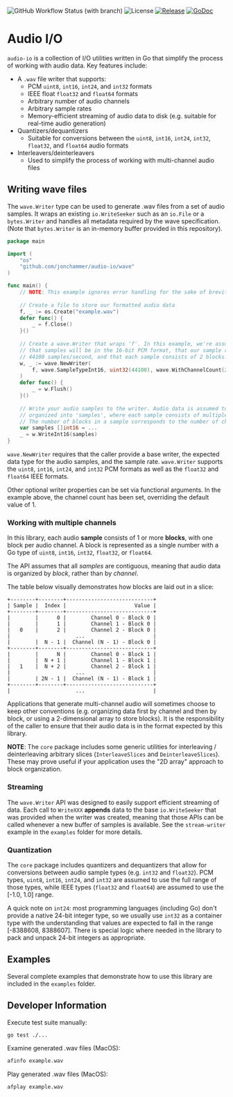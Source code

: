 ![GitHub Workflow Status (with branch)](https://img.shields.io/github/actions/workflow/status/jonchammer/audio-io/test.yml?branch=main&style=flat-square)
![License](https://img.shields.io/github/license/jonchammer/audio-io?style=flat-square)
[![Release](https://img.shields.io/github/release/jonchammer/audio-io.svg?style=flat-square)](https://github.com/jonchammer/audio-io/releases)
[![GoDoc](https://pkg.go.dev/badge/github.com/jonchammer/audio-io?status.svg)](https://pkg.go.dev/github.com/jonchammer/audio-io?tab=doc)

# Audio I/O

`audio-io` is a collection of I/O utilities written in Go that simplify the
process of working with audio data. Key features include:
  * A `.wav` file writer that supports:
    - PCM `uint8`, `int16`, `int24`, and `int32` formats
    - IEEE float `float32` and `float64` formats
    - Arbitrary number of audio channels
    - Arbitrary sample rates
    - Memory-efficient streaming of audio data to disk (e.g. suitable for 
      real-time audio generation)
  * Quantizers/dequantizers
    - Suitable for conversions between the `uint8`, `int16`, `int24`, `int32`, 
      `float32`, and `float64` audio formats
  * Interleavers/deinterleavers
    - Used to simplify the process of working with multi-channel audio files

## Writing wave files
The `wave.Writer` type can be used to generate .wav files from a set of audio 
samples. It wraps an existing `io.WriteSeeker` such as an `io.File` or a 
`bytes.Writer` and handles all metadata required by the wave specification. 
(Note that `bytes.Writer` is an in-memory buffer provided in this repository).

```go
package main

import (
	"os"
	"github.com/jonchammer/audio-io/wave"
)

func main() {
	// NOTE: This example ignores error handling for the sake of brevity.
	
	// Create a file to store our formatted audio data
	f, _ := os.Create("example.wav")
	defer func() {
		_ = f.Close()
	}()
	
	// Create a wave.Writer that wraps 'f'. In this example, we're assuming
	// that samples will be in the 16-bit PCM format, that our sample rate is
	// 44100 samples/second, and that each sample consists of 2 blocks.
	w, _ := wave.NewWriter(
		f, wave.SampleTypeInt16, uint32(44100), wave.WithChannelCount(2),
	)
	defer func() {
		_ = w.Flush()
	}()
	
	// Write your audio samples to the writer. Audio data is assumed to be
	// organized into 'samples', where each sample consists of multiple blocks. 
	// The number of blocks in a sample corresponds to the number of channels.
	var samples []int16 = ...
	_ = w.WriteInt16(samples)
}
```

`wave.NewWriter` requires that the caller provide a base writer, the expected
data type for the audio samples, and the sample rate. `wave.Writer` supports 
the `uint8`, `int16`, `int24`, and `int32` PCM formats as well as the `float32` 
and `float64` IEEE formats. 

Other optional writer properties can be set via functional arguments. In the 
example above, the channel count has been set, overriding the default value 
of 1.

### Working with multiple channels
In this library, each audio **sample** consists of 1 or more **blocks**, with 
one block per audio channel. A block is represented as a single number with a
Go type of `uint8`, `int16`, `int32`, `float32`, or `float64`. 

The API assumes that all *samples* are contiguous, meaning that audio 
data is organized by *block*, rather than by *channel*.

The table below visually demonstrates how blocks are laid out in a slice:

```text
+--------+--------+----------------------------+
| Sample |  Index |                      Value |
+--------+--------+----------------------------+
|        |      0 |        Channel 0 - Block 0 | 
|        |      1 |        Channel 1 - Block 0 | 
|   0    |      2 |        Channel 2 - Block 0 | 
|                     ...                      |
|        |  N - 1 |  Channel (N - 1) - Block 0 |
+--------+--------+----------------------------+
|        |      N |        Channel 0 - Block 1 | 
|        |  N + 1 |        Channel 1 - Block 1 | 
|   1    |  N + 2 |        Channel 2 - Block 1 | 
|                     ...                      |
|        | 2N - 1 |  Channel (N - 1) - Block 1 |
+--------+--------+----------------------------+
|                     ...                      |
```

Applications that generate multi-channel audio will sometimes choose to keep
other conventions (e.g. organizing data first by channel and then by block, or 
using a 2-dimensional array to store blocks). It is the responsibility of the 
caller to ensure that their audio data is in the format expected by this 
library.

**NOTE**: The `core` package includes some generic utilities for interleaving / 
deinterleaving arbitrary slices (`InterleaveSlices` and `DeinterleaveSlices`).
These may prove useful if your application uses the "2D array" approach to 
block organization.

### Streaming
The `wave.Writer` API was designed to easily support efficient streaming of 
data. Each call to `WriteXXX` **appends** data to the base `io.WriteSeeker` 
that was provided when the writer was created, meaning that those APIs can be 
called whenever a new buffer of samples is available. See the `stream-writer` 
example in the `examples` folder for more details.

### Quantization
The `core` package includes quantizers and dequantizers that allow for 
conversions between audio sample types (e.g. `int32` and `float32`). PCM types,
`uint8`, `int16`, `int24`, and `int32` are assumed to use the full range of 
those types, while IEEE types (`float32` and `float64`) are assumed to use the
[-1.0, 1.0] range.

A quick note on `int24`: most programming languages (including Go) don't 
provide a native 24-bit integer type, so we usually use `int32` as a container 
type with the understanding that values are expected to fall in the range 
[-8388608, 8388607]. There is special logic where needed in the library to pack 
and unpack 24-bit integers as appropriate.

## Examples
Several complete examples that demonstrate how to use this library are included 
in the `examples` folder. 

## Developer Information

Execute test suite manually:
```sh
go test ./...
```

Examine generated .wav files (MacOS): 
```sh
afinfo example.wav
```

Play generated .wav files (MacOS):
```sh
afplay example.wav
```
